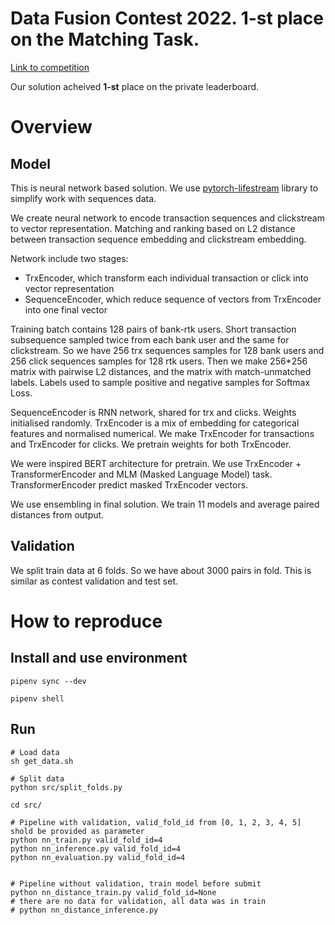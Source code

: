 # Data Fusion Contest 2022. 1-st place on the Matching Task.

[Link to competition](https://ods.ai/competitions/data-fusion2022-main-challenge)

Our solution acheived **1-st** place on the private leaderboard.

# Overview

## Model

This is neural network based solution. We use [pytorch-lifestream](https://github.com/dllllb/pytorch-lifestream)
library to simplify work with sequences data.

We create neural network to encode transaction sequences and clickstream to vector representation.
Matching and ranking based on L2 distance between transaction sequence embedding and clickstream embedding.

Network include two stages:
- TrxEncoder, which transform each individual transaction or click into vector representation
- SequenceEncoder, which reduce sequence of vectors from TrxEncoder into one final vector

Training batch contains 128 pairs of bank-rtk users. Short transaction subsequence sampled twice from each bank user
and the same for clickstream. So we have 256 trx sequences samples for 128 bank users 
and 256 click sequences samples for 128 rtk users.
Then we make 256*256 matrix with pairwise L2 distances, and the matrix with match-unmatched labels.
Labels used to sample positive and negative samples for Softmax Loss.

SequenceEncoder is RNN network, shared for trx and clicks. Weights initialised randomly.
TrxEncoder is a mix of embedding for categorical features and normalised numerical.
We make TrxEncoder for transactions and TrxEncoder for clicks. We pretrain weights for both TrxEncoder.

We were inspired BERT architecture for pretrain.
We use TrxEncoder + TransformerEncoder and MLM (Masked Language Model) task.
TransformerEncoder predict masked TrxEncoder vectors.

We use ensembling in final solution. We train 11 models and average paired distances from output.

## Validation
We split train data at 6 folds. So we have about 3000 pairs in fold. This is similar as contest validation and test set.

# How to reproduce 

## Install and use environment

```
pipenv sync --dev

pipenv shell
```

## Run
```
# Load data
sh get_data.sh

# Split data
python src/split_folds.py

cd src/

# Pipeline with validation, valid_fold_id from [0, 1, 2, 3, 4, 5] shold be provided as parameter
python nn_train.py valid_fold_id=4
python nn_inference.py valid_fold_id=4
python nn_evaluation.py valid_fold_id=4


# Pipeline without validation, train model before submit
python nn_distance_train.py valid_fold_id=None
# there are no data for validation, all data was in train
# python nn_distance_inference.py

```
